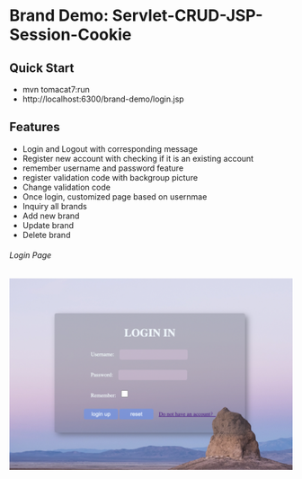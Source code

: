 # Brand Demo: Servlet-CRUD-JSP-Session-Cookie
## Quick Start
* mvn tomacat7:run
* http://localhost:6300/brand-demo/login.jsp

## Features
* Login and Logout with corresponding message
* Register new account with checking if it is an existing account
* remember username and password feature
* register validation code with backgroup picture
* Change validation code
* Once login, customized page based on usernmae
* Inquiry all brands
* Add new brand
* Update brand
* Delete brand

###### Login Page
![This is an image](Imgs/Login.png)
